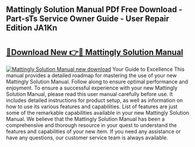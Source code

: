 ## Mattingly Solution Manual PDf Free Download - Part-sTs Service Owner Guide - User Repair Edition JA1Kn

# <h2><a href="http://bc5475.oget.top/?id=Mattingly+Solution+Manual">🔗Download New 👉🔴 Mattingly Solution Manual</a></h2>

[![Mattingly Solution Manual new download](https://i.imgur.com/5g1atiW.png)](http://bc5475.oget.top/?id=Mattingly+Solution+Manual)
Your Guide to Excellence This manual provides a detailed roadmap for mastering the use of your new Mattingly Solution Manual. Follow along to ensure optimal performance and enjoyment. To ensure a successful experience with your new Mattingly Solution Manual, please read this user manual carefully before use. It includes detailed instructions for product setup, as well as information on how to use its various features and capabilities. List of features are just some of the remarkable capabilities available in your new Mattingly Solution Manual. We believe that the Mattingly Solution Manual has been a comprehensive and thorough resource in your quest to understand the features and capabilities of your new item. If you need any assistance or have any questions, our customer service team is always available.
